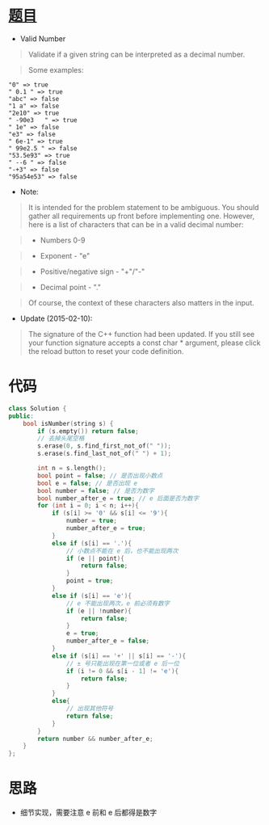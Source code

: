 # [题目](https://leetcode.com/problems/valid-number/)

* Valid Number

> Validate if a given string can be interpreted as a decimal number.

> Some examples:
```
"0" => true
" 0.1 " => true
"abc" => false
"1 a" => false
"2e10" => true
" -90e3   " => true
" 1e" => false
"e3" => false
" 6e-1" => true
" 99e2.5 " => false
"53.5e93" => true
" --6 " => false
"-+3" => false
"95a54e53" => false
```

* Note:

> It is intended for the problem statement to be ambiguous. You should gather all requirements up front before implementing one. However, here is a list of characters that can be in a valid decimal number:

>- Numbers 0-9

>- Exponent - "e"

>- Positive/negative sign - "+"/"-"

>- Decimal point - "."

> Of course, the context of these characters also matters in the input.

* Update (2015-02-10):
> The signature of the C++ function had been updated. If you still see your function signature accepts a const char * argument, please click the reload button to reset your code definition.

# 代码
```cpp
class Solution {
public:
    bool isNumber(string s) {
        if (s.empty()) return false;
        // 去掉头尾空格
        s.erase(0, s.find_first_not_of(" "));
        s.erase(s.find_last_not_of(" ") + 1);

        int n = s.length();
        bool point = false; // 是否出现小数点
        bool e = false; // 是否出现 e
        bool number = false; // 是否为数字
        bool number_after_e = true; // e 后面是否为数字
        for (int i = 0; i < n; i++){
            if (s[i] >= '0' && s[i] <= '9'){
                number = true;
                number_after_e = true;
            }
            else if (s[i] == '.'){
                // 小数点不能在 e 后，也不能出现两次
                if (e || point){
                    return false;
                }
                point = true;
            }
            else if (s[i] == 'e'){
                // e 不能出现两次，e 前必须有数字
                if (e || !number){
                    return false;
                }
                e = true;
                number_after_e = false;
            }
            else if (s[i] == '+' || s[i] == '-'){
                // ± 号只能出现在第一位或者 e 后一位
                if (i != 0 && s[i - 1] != 'e'){
                    return false;
                }
            }
            else{
                // 出现其他符号
                return false;
            }
        }
        return number && number_after_e;
    }
};
```

# 思路

* 细节实现，需要注意 e 前和 e 后都得是数字